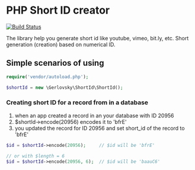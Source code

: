 # PHP Short ID creator

[![Build Status](https://travis-ci.org/gerlovsky/php-short-id.svg?branch=master)](https://travis-ci.org/gerlovsky/php-short-id)

The library help you generate short id like youtube, vimeo, bit.ly, etc. Short generation (creation) based on numerical ID. 

## Simple scenarios of using

```php
require('vendor/autoload.php');

$shortId = new \Gerlovsky\ShortId\ShortId();
```
 
### Creating short ID for a record from in a database

1. when an app created a record in an your database with ID 20956
2. $shortId->encode(20956) encodes it to 'bfrE'
3. you updated the record for ID 20956 and set short_id of the record to 'bfrE'

```php
$id = $shortId->encode(20956);     // $id will be 'bfrE'

// or with $length = 6
$id = $shortId->encode(20956, 6);  // $id will be 'baauC6'
```
